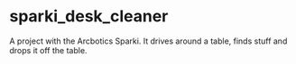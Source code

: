 # sparki_desk_cleaner

A project with the Arcbotics Sparki. It drives around a table, finds stuff and drops it off the table.
